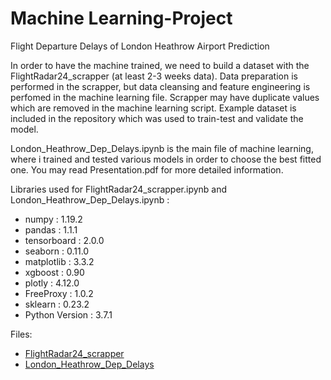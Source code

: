 # Machine Learning-Project
Flight Departure Delays of London Heathrow Airport Prediction

In order to have the machine trained, we need to build a dataset with the FlightRadar24_scrapper (at least 2-3 weeks data). 
Data preparation is performed in the scrapper, but data cleansing and feature engineering is perfomed in the machine learning file.
Scrapper may have duplicate values which are removed in the machine learning script.
Example dataset is included in the repository which was used to train-test and validate the model.

London_Heathrow_Dep_Delays.ipynb is the main file of machine learning, where i trained and tested various models in order to choose the best fitted one. You may read Presentation.pdf for more detailed information.

Libraries used for FlightRadar24_scrapper.ipynb and London_Heathrow_Dep_Delays.ipynb :
* numpy          : 1.19.2
* pandas         : 1.1.1
* tensorboard    : 2.0.0
* seaborn        : 0.11.0
* matplotlib     : 3.3.2
* xgboost        : 0.90
* plotly         : 4.12.0
* FreeProxy      : 1.0.2
* sklearn        : 0.23.2
* Python Version : 3.7.1

Files: 
* [FlightRadar24_scrapper](https://nbviewer.jupyter.org/github/stefand-ml/Machine-Learning-Project/blob/main/FlightRadar24_scrapper.ipynb)
* [London_Heathrow_Dep_Delays]()
